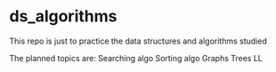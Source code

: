 # ds_algorithms

This repo is just to practice the data structures and algorithms studied 

The planned topics are:
Searching algo
Sorting algo
Graphs
Trees
LL
